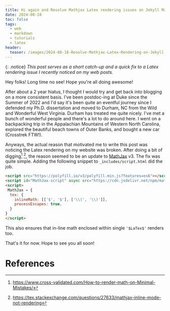 ```yaml
---
title: Hi again and Resolve Mathjax Latex rendering issues on Jekyll Markdown website
date: 2024-08-18
toc: false
tags:
  - web
  - markdown
  - tutorials
  - latex
header:
  teaser: /images/2024-08-18-Resolve-Mathjax-Latex-Rendering-on-Jekyll-Markdown-Website/2024-08-18-Resolve-Mathjax-Latex-Rendering-on-Jekyll-Markdown-Website-20240818234059807.jpg
---
```

{: .notice}
*This post serves as a short catch-up and a quick fix to a Latex rendering issue I recently noticed on my web posts.* 

Hey folks! Long time no see! Hope you're all doing awesome!

After about a 2 year hiatus, I thought I would try and get back into blogging on a more consistent basis. I've been postdoc-ing at Duke since the Summer of 2022 and I'd say it's been quite an eventful journey since I  defended my Ph.D. dissertation and moved to Durham, NC from the Wild and Wonderful West Virginia. Durham has treated me quite nicely. I've met a bunch of wonderful people and there's a lot to do around here. I went on a backpacking trip in the Appalachian Mountains of Western North Carolina,  explored the beautiful beach towns of Outer Banks, and bought a new car (Crosstrek FTW!).

Anyways, the actual reason that motivated me to write this post was noticing the Latex rendering on my website was broken. After doing a bit of digging[^1] [^2], the reason seemed to be an update to [MathJax](https://www.mathjax.org) v3. The fix was quite simple. Adding the following snippet to `_includes/script.html` did the job. 

```html
<script src="https://polyfill.io/v3/polyfill.min.js?features=es6"></script>
<script id="MathJax-script" async src="https://cdn.jsdelivr.net/npm/mathjax@3/es5/tex-mml-chtml.js"></script>
<script>
 MathJax = {
  tex: {
    inlineMath: [['$', '$'], ['\\(', '\\)']],
    processEscapes: true,
  }
}
</script>
```

This also ensures that in-line math enclosed within single `'$LaTex$'` renders too. 

That's it for now. Hope to see you all soon!

# References

[^1]: https://www.cross-validated.com/How-to-render-math-on-Minimal-Mistakes/ 
[^2]: https://tex.stackexchange.com/questions/27633/mathjax-inline-mode-not-rendering 